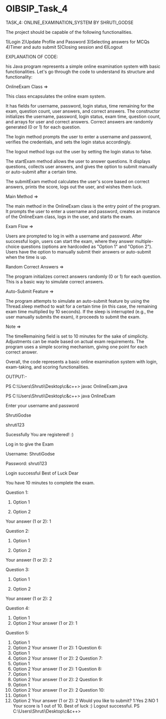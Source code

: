 # OIBSIP_Task_4

TASK_4:  ONLINE_EXAMINATION_SYSTEM BY SHRUTI_GODSE

The project should be capable of the following functionalities.

1)Login 2)Update Profile and Password 3)Selecting answers for MCQs 4)Timer and auto submit 5)Closing session and  6)Logout

EXPLANATION OF CODE: 

his Java program represents a simple online examination system with basic functionalities. Let's go through the code to understand its structure and functionality:

OnlineExam Class =>

This class encapsulates the online exam system.

It has fields for username, password, login status, time remaining for the exam, question count, user answers, and correct answers.
The constructor initializes the username, password, login status, exam time, question count, and arrays for user and correct answers. Correct answers are randomly generated (0 or 1) for each question.

The login method prompts the user to enter a username and password, verifies the credentials, and sets the login status accordingly.

The logout method logs out the user by setting the login status to false.

The startExam method allows the user to answer questions. It displays questions, collects user answers, and gives the option to submit manually or auto-submit after a certain time.

The submitExam method calculates the user's score based on correct answers, prints the score, logs out the user, and wishes them luck.

Main Method =>

The main method in the OnlineExam class is the entry point of the program.
It prompts the user to enter a username and password, creates an instance of the OnlineExam class, logs in the user, and starts the exam.

Exam Flow =>

Users are prompted to log in with a username and password.
After successful login, users can start the exam, where they answer multiple-choice questions (options are hardcoded as "Option 1" and "Option 2").
Users have the option to manually submit their answers or auto-submit when the time is up.

Random Correct Answers =>

The program initializes correct answers randomly (0 or 1) for each question. This is a basic way to simulate correct answers.

Auto-Submit Feature =>

The program attempts to simulate an auto-submit feature by using the Thread.sleep method to wait for a certain time (in this case, the remaining exam time multiplied by 10 seconds).
If the sleep is interrupted (e.g., the user manually submits the exam), it proceeds to submit the exam.

Note =>

The timeRemaining field is set to 10 minutes for the sake of simplicity. Adjustments can be made based on actual exam requirements.
The program uses a simple scoring mechanism, giving one point for each correct answer.

Overall, the code represents a basic online examination system with login, exam-taking, and scoring functionalities.

OUTPUT:-

PS C:\Users\Shruti\Desktop\c&c++> javac OnlineExam.java

PS C:\Users\Shruti\Desktop\c&c++> java OnlineExam

Enter your username and password

ShrutiGodse

shruti123

Sucessfully You are registered!  :)

Log in to give the Exam 

Username: ShrutiGodse

Password: shruti123

Login successful Best of Luck Dear

You have 10 minutes to complete the exam.

Question 1:
1. Option 1
   
2. Option 2
   
Your answer (1 or 2): 1

Question 2:

1. Option 1
   
2. Option 2
   
Your answer (1 or 2): 2

Question 3:

1. Option 1
   
2. Option 2
   
Your answer (1 or 2): 2

Question 4:

1. Option 1
2. Option 2
Your answer (1 or 2): 1

Question 5:

1. Option 1
2. Option 2
Your answer (1 or 2): 1
Question 6:
1. Option 1
2. Option 2
Your answer (1 or 2): 2
Question 7:
1. Option 1
2. Option 2
Your answer (1 or 2): 1
Question 8:
1. Option 1
2. Option 2
Your answer (1 or 2): 2
Question 9:
1. Option 1
2. Option 2
Your answer (1 or 2): 2
Question 10:
1. Option 1
2. Option 2
Your answer (1 or 2): 2
Would you like to submit?
1:Yes
2:NO
1
Your score is 1 out of 10.
Best of luck :)
Logout successful.
PS C:\Users\Shruti\Desktop\c&c++>








